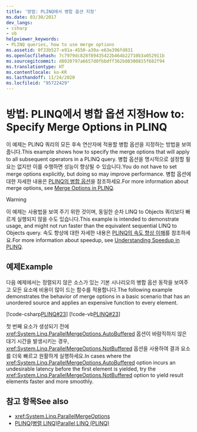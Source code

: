 ```yaml
---
title: '방법: PLINQ에서 병합 옵션 지정'
ms.date: 03/30/2017
dev_langs:
- csharp
- vb
helpviewer_keywords:
- PLINQ queries, how to use merge options
ms.assetid: 0f33b527-e91a-4550-a39a-e63e396fd831
ms.openlocfilehash: 7c7979dc828f89435422b464b22710b3a052911b
ms.sourcegitcommit: d8020797a6657d0fbbdff362b80300815f682f94
ms.translationtype: HT
ms.contentlocale: ko-KR
ms.lasthandoff: 11/24/2020
ms.locfileid: "95722429"
---
```

# <a name="how-to-specify-merge-options-in-plinq"></a><span data-ttu-id="58ba8-102">방법: PLINQ에서 병합 옵션 지정</span><span class="sxs-lookup"><span data-stu-id="58ba8-102">How to: Specify Merge Options in PLINQ</span></span>

<span data-ttu-id="58ba8-103">이 예제는 PLINQ 쿼리의 모든 후속 연산자에 적용할 병합 옵션을 지정하는 방법을 보여줍니다.</span><span class="sxs-lookup"><span data-stu-id="58ba8-103">This example shows how to specify the merge options that will apply to all subsequent operators in a PLINQ query.</span></span> <span data-ttu-id="58ba8-104">병합 옵션을 명시적으로 설정할 필요는 없지만 이를 수행하면 성능이 향상될 수 있습니다.</span><span class="sxs-lookup"><span data-stu-id="58ba8-104">You do not have to set merge options explicitly, but doing so may improve performance.</span></span> <span data-ttu-id="58ba8-105">병합 옵션에 대한 자세한 내용은 [PLINQ의 병합 옵션](merge-options-in-plinq.md)을 참조하세요.</span><span class="sxs-lookup"><span data-stu-id="58ba8-105">For more information about merge options, see [Merge Options in PLINQ](merge-options-in-plinq.md).</span></span>  
  
> [!WARNING]
> <span data-ttu-id="58ba8-106">이 예제는 사용법을 보여 주기 위한 것이며, 동일한 순차 LINQ to Objects 쿼리보다 빠르게 실행되지 않을 수도 있습니다.</span><span class="sxs-lookup"><span data-stu-id="58ba8-106">This example is intended to demonstrate usage, and might not run faster than the equivalent sequential LINQ to Objects query.</span></span> <span data-ttu-id="58ba8-107">속도 향상에 대한 자세한 내용은 [PLINQ의 속도 향상 이해](understanding-speedup-in-plinq.md)를 참조하세요.</span><span class="sxs-lookup"><span data-stu-id="58ba8-107">For more information about speedup, see [Understanding Speedup in PLINQ](understanding-speedup-in-plinq.md).</span></span>  
  
## <a name="example"></a><span data-ttu-id="58ba8-108">예제</span><span class="sxs-lookup"><span data-stu-id="58ba8-108">Example</span></span>  

 <span data-ttu-id="58ba8-109">다음 예제에서는 정렬되지 않은 소스가 있는 기본 시나리오의 병합 옵션 동작을 보여주고 모든 요소에 비용이 많이 드는 함수를 적용합니다.</span><span class="sxs-lookup"><span data-stu-id="58ba8-109">The following example demonstrates the behavior of merge options in a basic scenario that has an unordered source and applies an expensive function to every element.</span></span>  
  
 [!code-csharp[PLINQ#23](../../../samples/snippets/csharp/VS_Snippets_Misc/plinq/cs/plinqsamples.cs#23)]
 [!code-vb[PLINQ#23](../../../samples/snippets/visualbasic/VS_Snippets_Misc/plinq/vb/plinq2_vb.vb#23)]  
  
 <span data-ttu-id="58ba8-110">첫 번째 요소가 생성되기 전에 <xref:System.Linq.ParallelMergeOptions.AutoBuffered> 옵션이 바람직하지 않은 대기 시간을 발생시키는 경우, <xref:System.Linq.ParallelMergeOptions.NotBuffered> 옵션을 사용하여 결과 요소를 더욱 빠르고 원활하게 실행하세요.</span><span class="sxs-lookup"><span data-stu-id="58ba8-110">In cases where the <xref:System.Linq.ParallelMergeOptions.AutoBuffered> option incurs an undesirable latency before the first element is yielded, try the <xref:System.Linq.ParallelMergeOptions.NotBuffered> option to yield result elements faster and more smoothly.</span></span>  
  
## <a name="see-also"></a><span data-ttu-id="58ba8-111">참고 항목</span><span class="sxs-lookup"><span data-stu-id="58ba8-111">See also</span></span>

- <xref:System.Linq.ParallelMergeOptions>
- [<span data-ttu-id="58ba8-112">PLINQ(병렬 LINQ)</span><span class="sxs-lookup"><span data-stu-id="58ba8-112">Parallel LINQ (PLINQ)</span></span>](introduction-to-plinq.md)
